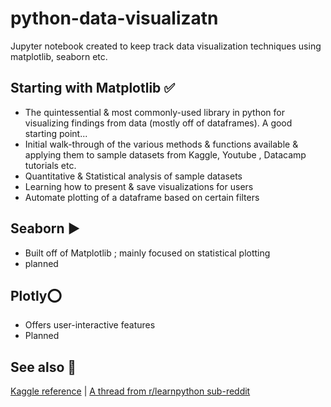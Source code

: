 # python-data-visualizatn
Jupyter notebook created to keep track data visualization techniques using matplotlib, seaborn etc.

## Starting with Matplotlib ✅
- The quintessential & most commonly-used library in python for visualizing findings from data (mostly off of dataframes). A good starting point...
- Initial walk-through of the various methods & functions available & applying them to sample datasets from Kaggle, Youtube , Datacamp tutorials etc.
- Quantitative & Statistical analysis of  sample datasets
- Learning how to present & save visualizations for users
- Automate plotting of a dataframe based on certain filters

## Seaborn ▶
- Built off of Matplotlib ; mainly focused on statistical plotting
- planned

## Plotly⭕
- Offers user-interactive features
- Planned

## See also 📖
<a href=https://www.kaggle.com/discussions/questions-and-answers/425386>Kaggle reference</a> | 
<a href=https://www.reddit.com/r/learnpython/comments/vpvco2/matplotlib_vs_plotly_vs_seaborn_data_science_in/>A thread from r/learnpython sub-reddit</a>
